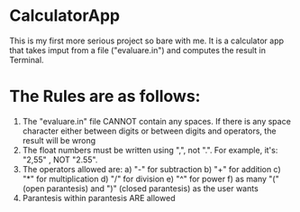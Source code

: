 # CalculatorApp
This is my first more serious project so bare with me. It is a calculator app that takes imput from a file ("evaluare.in") and computes the result in Terminal.

# The Rules are as follows:
  1) The "evaluare.in" file CANNOT contain any spaces. If there is any space character either between digits or between digits and operators, the result will be wrong
  2) The float numbers must be written using ",", not ".". For example, it's: "2,55" , NOT "2.55".
  3) The operators allowed are:
       a) "-" for subtraction
       b) "+" for addition
       c) "*" for multiplication
       d) "/" for division
       e) "^" for power
       f) as many "(" (open parantesis) and ")" (closed parantesis) as the user wants
  4) Parantesis within parantesis ARE allowed
